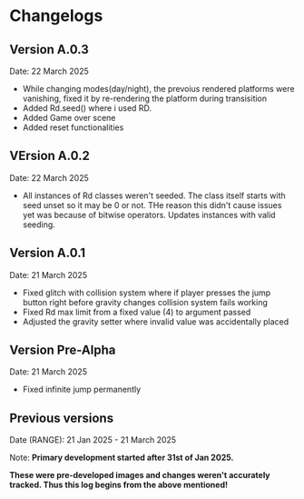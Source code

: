 # Changelogs

## Version A.0.3
Date: 22 March 2025

* While changing modes(day/night), the prevoius rendered platforms were vanishing, fixed it by re-rendering the platform during transisition
* Added Rd.seed() where i used RD.
* Added Game over scene
* Added reset functionalities

## VErsion A.0.2

Date: 22 March 2025

* All instances of Rd classes weren't seeded. The class itself starts with seed unset so it may be 0 or not. THe reason this didn't cause issues yet was because of bitwise operators. Updates instances with valid seeding.

## Version A.0.1

Date: 21 March 2025

* Fixed glitch with collision system where if player presses the jump button right before gravity changes collision system fails working
* Fixed Rd max limit from a fixed value (4) to argument passed
* Adjusted the gravity setter where invalid value was accidentally placed

## Version Pre-Alpha

Date: 21 March 2025

* Fixed infinite jump permanently

## Previous versions

Date (RANGE): 21 Jan 2025 - 21 March 2025

Note: **Primary development started after 31st of Jan 2025.**

**These were pre-developed images and changes weren't accurately tracked. Thus this log begins from the above mentioned!**
